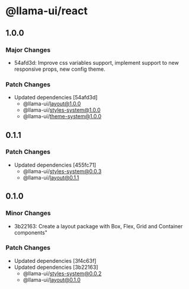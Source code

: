 # @llama-ui/react

## 1.0.0

### Major Changes

- 54afd3d: Improve css variables support, implement support to new responsive props, new config theme.

### Patch Changes

- Updated dependencies [54afd3d]
  - @llama-ui/layout@1.0.0
  - @llama-ui/styles-system@1.0.0
  - @llama-ui/theme-system@1.0.0

## 0.1.1

### Patch Changes

- Updated dependencies [455fc71]
  - @llama-ui/styles-system@0.0.3
  - @llama-ui/layout@0.1.1

## 0.1.0

### Minor Changes

- 3b22163: Create a layout package with Box, Flex, Grid and Container components"

### Patch Changes

- Updated dependencies [3f4c63f]
- Updated dependencies [3b22163]
  - @llama-ui/styles-system@0.0.2
  - @llama-ui/layout@0.1.0
